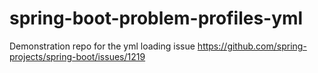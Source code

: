 # spring-boot-problem-profiles-yml

Demonstration repo for the yml loading issue https://github.com/spring-projects/spring-boot/issues/1219
